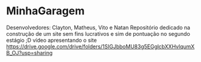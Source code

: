 # MinhaGaragem
Desenvolvedores: Clayton, Matheus, Vito e Natan
Repositório dedicado na construção de um site sem fins lucrativos e sim de pontuação no segundo estágio ;D
vídeo apresentando o site
https://drive.google.com/drive/folders/1SIGJbboMU83g5EGglcbXXHvlqumXB_OJ?usp=sharing
